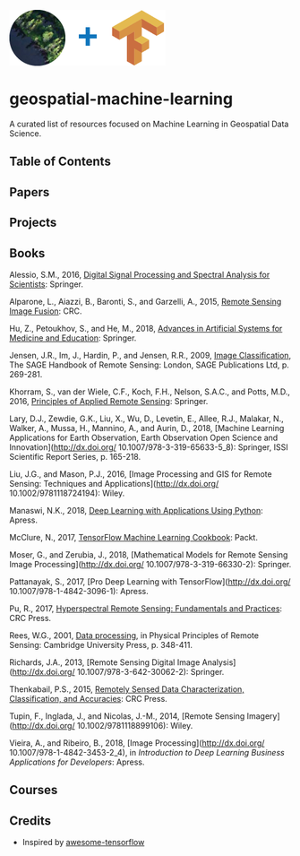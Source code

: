 ![](./img/deepVector_GeospatialMachineLearning_2018_banner02_100.png)
# geospatial-machine-learning

A curated list of resources focused on Machine Learning in Geospatial Data Science.



## Table of Contents


## Papers


## Projects


## Books

Alessio, S.M., 2016, [Digital Signal Processing and Spectral Analysis for Scientists](http://dx.doi.org/10.1007/978-3-319-25468-5): Springer.

Alparone, L., Aiazzi, B., Baronti, S., and Garzelli, A., 2015, [Remote Sensing Image Fusion](https://www.crcpress.com/9781466587496): CRC.

Hu, Z., Petoukhov, S., and He, M., 2018, [Advances in Artificial Systems for Medicine and Education](http://dx.doi.org/10.1007/978-3-319-67349-3): Springer.

Jensen, J.R., Im, J., Hardin, P., and Jensen, R.R., 2009, [Image Classification](http://dx.doi.org/10.4135/9780857021052), The SAGE Handbook of Remote Sensing: London, SAGE Publications Ltd, p. 269-281.

Khorram, S., van der Wiele, C.F., Koch, F.H., Nelson, S.A.C., and Potts, M.D., 2016, [Principles of Applied Remote Sensing](http://dx.doi.org/10.1007/978-3-319-22560-9): Springer.

Lary, D.J., Zewdie, G.K., Liu, X., Wu, D., Levetin, E., Allee, R.J., Malakar, N., Walker, A., Mussa, H., Mannino, A., and Aurin, D., 2018, [Machine Learning Applications for Earth Observation, Earth Observation Open Science and Innovation](http://dx.doi.org/ 10.1007/978-3-319-65633-5_8): Springer, ISSI Scientific Report Series, p. 165-218.

Liu, J.G., and Mason, P.J., 2016, [Image Processing and GIS for Remote Sensing: Techniques and Applications](http://dx.doi.org/ 10.1002/9781118724194): Wiley.

Manaswi, N.K., 2018, [Deep Learning with Applications Using Python](http://www.apress.com/9781484235157): Apress.

McClure, N., 2017, [TensorFlow Machine Learning Cookbook](https://www.packtpub.com/big-data-and-business-intelligence/tensorflow-machine-learning-cookbook): Packt.

Moser, G., and Zerubia, J., 2018, [Mathematical Models for Remote Sensing Image Processing](http://dx.doi.org/ 10.1007/978-3-319-66330-2): Springer.

Pattanayak, S., 2017, [Pro Deep Learning with TensorFlow](http://dx.doi.org/ 10.1007/978-1-4842-3096-1): Apress.

Pu, R., 2017, [Hyperspectral Remote Sensing: Fundamentals and Practices](https://www.crcpress.com/9781138747173): CRC Press.

Rees, W.G., 2001, [Data processing](http://www.cambridge.org/9780521669481), in Physical Principles of Remote Sensing: Cambridge University Press, p. 348-411.

Richards, J.A., 2013, [Remote Sensing Digital Image Analysis](http://dx.doi.org/ 10.1007/978-3-642-30062-2): Springer.

Thenkabail, P.S., 2015, [Remotely Sensed Data Characterization, Classification, and Accuracies](https://www.crcpress.com/9781482217865): CRC Press.

Tupin, F., Inglada, J., and Nicolas, J.-M., 2014, [Remote Sensing Imagery](http://dx.doi.org/ 10.1002/9781118899106): Wiley.

Vieira, A., and Ribeiro, B., 2018, [Image Processing](http://dx.doi.org/ 10.1007/978-1-4842-3453-2_4), in *Introduction to Deep Learning Business Applications for Developers*: Apress.

## Courses































## Credits
- Inspired by [awesome-tensorflow](https://github.com/jtoy/awesome-tensorflow)
